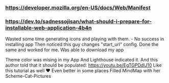 ### https://developer.mozilla.org/en-US/docs/Web/Manifest

### https://dev.to/sadnessojisan/what-should-i-prepare-for-installable-web-application-4b4n

Wasted some time generating icons and playing with them. - No success in installing app
Then noticed this guy changes "start_url" config. Done the same and worked for me. Was able to download my app

Theme color was mising in my App
And Lighthouse indicated it. And this author told that it should be populated:
https://youtu.be/EgTGPDdlJ10
Like this tutorial as well ❤️
Even better in some places
Filled MindMap with her Scheme-Cat-Pictures
